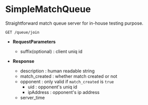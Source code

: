 SimpleMatchQueue
====

Straightforward match queue server for in-house testing purpose.

```
GET /queue/join
```
* __RequestParameters__
  * suffix(optional) : client uniq id

* __Response__
  * description : human readable string
  * match_created : whether match created or not
  * opponent : only valid if `match_created` is `true`
    * uid : opponent's uniq id
    * ipAddress : opponent's ip address
  * server_time
